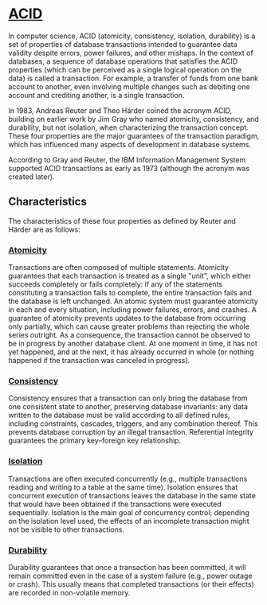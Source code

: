 # [ACID](https://en.wikipedia.org/wiki/ACID)

In computer science, ACID (atomicity, consistency, isolation, durability) is a
set of properties of database transactions intended to guarantee data validity
despite errors, power failures, and other mishaps. In the context of databases,
a sequence of database operations that satisfies the ACID properties (which can
be perceived as a single logical operation on the data) is called a transaction.
For example, a transfer of funds from one bank account to another, even
involving multiple changes such as debiting one account and crediting another,
is a single transaction.

In 1983, Andreas Reuter and Theo Härder coined the acronym ACID, building on
earlier work by Jim Gray who named atomicity, consistency, and durability, but
not isolation, when characterizing the transaction concept. These four
properties are the major guarantees of the transaction paradigm, which has
influenced many aspects of development in database systems.

According to Gray and Reuter, the IBM Information Management System supported
ACID transactions as early as 1973 (although the acronym was created later).

## Characteristics

The characteristics of these four properties as defined by Reuter and Härder are
as follows:

### [Atomicity](https://en.wikipedia.org/wiki/Atomicity_(database_systems))

Transactions are often composed of multiple statements. Atomicity guarantees
that each transaction is treated as a single "unit", which either succeeds
completely or fails completely: if any of the statements constituting a
transaction fails to complete, the entire transaction fails and the database is
left unchanged. An atomic system must guarantee atomicity in each and every
situation, including power failures, errors, and crashes. A guarantee of
atomicity prevents updates to the database from occurring only partially, which
can cause greater problems than rejecting the whole series outright. As a
consequence, the transaction cannot be observed to be in progress by another
database client. At one moment in time, it has not yet happened, and at the
next, it has already occurred in whole (or nothing happened if the transaction
was canceled in progress).

### [Consistency](https://en.wikipedia.org/wiki/Consistency_(database_systems))

Consistency ensures that a transaction can only bring the database from one
consistent state to another, preserving database invariants: any data written to
the database must be valid according to all defined rules, including
constraints, cascades, triggers, and any combination thereof. This prevents
database corruption by an illegal transaction. Referential integrity guarantees
the primary key–foreign key relationship.

### [Isolation](https://en.wikipedia.org/wiki/Isolation_(database_systems))

Transactions are often executed concurrently (e.g., multiple transactions
reading and writing to a table at the same time). Isolation ensures that
concurrent execution of transactions leaves the database in the same state that
would have been obtained if the transactions were executed sequentially.
Isolation is the main goal of concurrency control; depending on the isolation
level used, the effects of an incomplete transaction might not be visible to
other transactions.

### [Durability](https://en.wikipedia.org/wiki/Durability_(database_systems))

Durability guarantees that once a transaction has been committed, it will
remain committed even in the case of a system failure (e.g., power outage or
crash). This usually means that completed transactions (or their effects) are
recorded in non-volatile memory.
